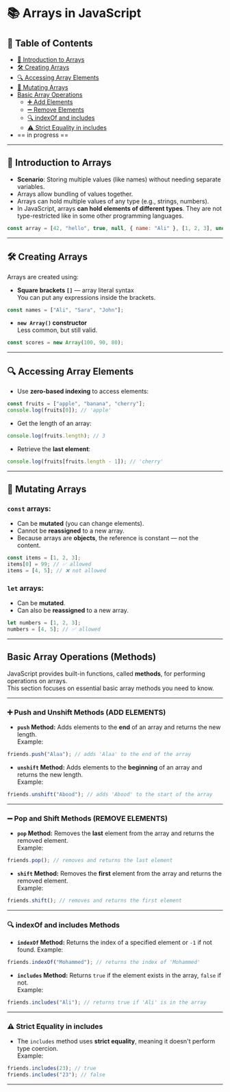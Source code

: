 # 📚 Arrays in JavaScript

## 📑 Table of Contents

- [📌 Introduction to Arrays](#-introduction-to-arrays)
- [🛠️ Creating Arrays](#️-creating-arrays)
- [🔍 Accessing Array Elements](#-accessing-array-elements)
- [🔄 Mutating Arrays](#-mutating-arrays)
- [Basic Array Operations](#basic-array-operations-methods)
  - [➕ Add Elements](#-push-and-unshift-methods-add-elements)
  - [➖ Remove Elements](#-pop-and-shift-methods-remove-elements)
  - [🔍 indexOf and includes](#-indexof-and-includes-methods)
  - [⚠️ Strict Equality in includes](#️-strict-equality-in-includes)
- == in progress ==

---

## 📌 Introduction to Arrays

- **Scenario**: Storing multiple values (like names) without needing separate variables.
- Arrays allow bundling of values together.
- Arrays can hold multiple values of any type (e.g., strings, numbers).
- In JavaScript, arrays **can hold elements of different types**. They are not type-restricted like in some other programming languages.

```js
const array = [42, "hello", true, null, { name: "Ali" }, [1, 2, 3], undefined];
```

---

## 🛠️ Creating Arrays

Arrays are created using:

- **Square brackets `[]`** — array literal syntax  
   You can put any expressions inside the brackets.

```js
const names = ["Ali", "Sara", "John"];
```

- **`new Array()` constructor**  
   Less common, but still valid.

```js
const scores = new Array(100, 90, 80);
```

---

## 🔍 Accessing Array Elements

- Use **zero-based indexing** to access elements:

```js
const fruits = ["apple", "banana", "cherry"];
console.log(fruits[0]); // 'apple'
```

- Get the length of an array:

```js
console.log(fruits.length); // 3
```

- Retrieve the **last element**:

```js
console.log(fruits[fruits.length - 1]); // 'cherry'
```

---

## 🔄 Mutating Arrays

### `const` arrays:

- Can be **mutated** (you can change elements).
- Cannot be **reassigned** to a new array.
- Because arrays are **objects**, the reference is constant — not the content.

```js
const items = [1, 2, 3];
items[0] = 99; // ✅ allowed
items = [4, 5]; // ❌ not allowed
```

### `let` arrays:

- Can be **mutated**.
- Can also be **reassigned** to a new array.

```js
let numbers = [1, 2, 3];
numbers = [4, 5]; // ✅ allowed
```

---

## Basic Array Operations (Methods)

JavaScript provides built-in functions, called **methods**, for performing operations on arrays.  
This section focuses on essential basic array methods you need to know.

---

### ➕ Push and Unshift Methods (ADD ELEMENTS)

- **`push` Method:** Adds elements to the **end** of an array and returns the new length.  
  Example:

```js
friends.push("Alaa"); // adds 'Alaa' to the end of the array
```

- **`unshift` Method:** Adds elements to the **beginning** of an array and returns the new length.  
  Example:

```js
friends.unshift("Abood"); // adds 'Abood' to the start of the array
```

---

### ➖ Pop and Shift Methods (REMOVE ELEMENTS)

- **`pop` Method:** Removes the **last** element from the array and returns the removed element.  
  Example:

```js
friends.pop(); // removes and returns the last element
```

- **`shift` Method:** Removes the **first** element from the array and returns the removed element.  
  Example:

```js
friends.shift(); // removes and returns the first element
```

---

### 🔍 indexOf and includes Methods

- **`indexOf` Method:** Returns the index of a specified element or `-1` if not found.
  Example:

```js
friends.indexOf("Mohammed"); // returns the index of 'Mohammed'
```

- **`includes` Method:** Returns `true` if the element exists in the array, `false` if not.  
  Example:

```js
friends.includes("Ali"); // returns true if 'Ali' is in the array
```

---

### ⚠️ Strict Equality in includes

- The `includes` method uses **strict equality**, meaning it doesn't perform type coercion.  
  Example:

```js
friends.includes(23); // true
friends.includes("23"); // false
```

---
